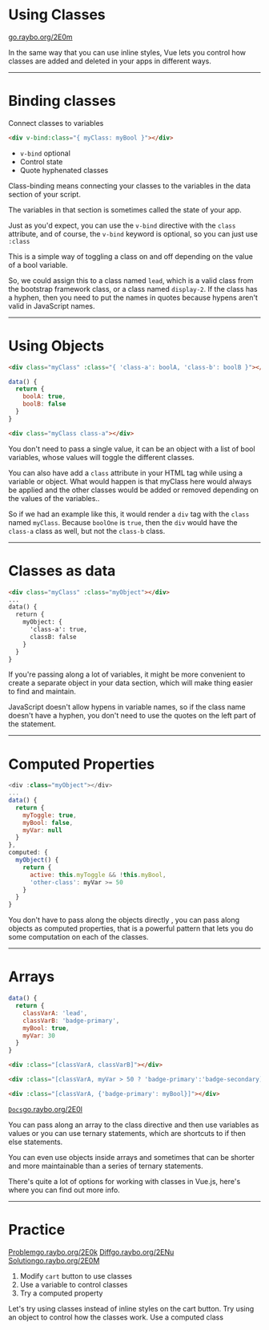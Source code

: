 <!-- .slide: data-state="layout-title" class="bg-dark"-->

# Using Classes

<div class="slide-link"><a href="https://go.raybo.org/2E0m"><i class="fab fa-slideshare"></i> go.raybo.org/2E0m</a></div>

> >

In the same way that you can use inline styles, Vue lets you control how classes are added and deleted in your apps in different ways.


---

# Binding classes

Connect classes to variables

```html
<div v-bind:class="{ myClass: myBool }"></div>
```
- `v-bind` optional
- Control state
- Quote hyphenated classes


> >

Class-binding means connecting your classes to the variables in the data section of your script. 

The variables in that section is sometimes called the state of your app.

Just as you'd expect, you can use the `v-bind` directive with the `class` attribute, and of course, the `v-bind` keyword is optional, so you can just use `:class`

This is a simple way of toggling a class on and off depending on the value of a bool variable.

So, we could assign this to a class named `lead`, which is a valid class from the bootstrap framework class, or a class named `display-2`. If the class has a hyphen, then you need to put the names in quotes because hypens aren't valid in JavaScript names.

---

# Using Objects

```html
<div class="myClass" :class="{ 'class-a': boolA, 'class-b': boolB }"></div>
```
```js
data() {
  return {
    boolA: true,
    boolB: false
  }
}
```

```html
<div class="myClass class-a"></div>
```

> >

You don't need to pass a single value, it can be an object with a list of bool variables, whose values will toggle the different classes.

You can also have add a `class` attribute in your HTML tag while using a variable or object. What would happen is that myClass here would always be applied and the other classes would be added or removed depending on the values of the variables..

So if we had an example like this, it would render a `div` tag with the `class` named `myClass`. Because `boolOne` is `true`, then the `div` would have the `class-a` class as well, but not the `class-b` class.

---

# Classes as data

```html
<div class="myClass" :class="myObject"></div>
...
data() {
  return {
    myObject: { 
      'class-a': true,
      classB: false
    }
  }
}
```

> >

If you're passing along a lot of variables, it might be more convenient to create a separate object in your data section, which will make thing easier to find and maintain.

JavaScript doesn't allow hypens in variable names, so if the class name doesn't have a hyphen, you don't need to use the quotes on the left part of the statement.


---

# Computed Properties

```js
<div :class="myObject"></div>
...
data() {
  return {
    myToggle: true,
    myBool: false,
    myVar: null
  }
},
computed: {
  myObject() {
    return {
      active: this.myToggle && !this.myBool,
      'other-class': myVar >= 50
    }
  }
}
```

> >

You don't have to pass along the objects directly , you can pass along objects as computed properties, that is a powerful pattern that lets you do some computation on each of the classes. 



---

# Arrays

```js
data() {
  return {
    classVarA: 'lead',
    classVarB: 'badge-primary',
    myBool: true,
    myVar: 30
  }
}
```

```html
<div :class="[classVarA, classVarB]"></div>
```
```html
<div :class="[classVarA, myVar > 50 ? 'badge-primary':'badge-secondary]"></div>
```
```html
<div :class="[classVarA, {'badge-primary': myBool}]"></div>
```


<a class="tip" href="https://go.raybo.org/2E0l" target="_blank"><code class="code-exciting">Docs</code><span>go.raybo.org/2E0l</span></a>

> >

You can pass along an array to the class directive and then use variables as values or you can use ternary statements, which are shortcuts to if then else statements.

You can even use objects inside arrays and sometimes that can be shorter and more maintainable than a series of ternary statements.

There's quite a lot of options for working with classes in Vue.js, here's where you can find out more info.

---

<!-- .slide: data-state="layout-title" data-transition="zoom" class="bg-dark"-->

# Practice

<div class="btn-group mt-3" role="group" aria-label="Basic example">
  <a type="button" class="animate__animated animate__backInLeft tip btn btn-lg btn-exciting text-white" href="https://go.raybo.org/2E0k" target="_blank">Problem<span>go.raybo.org/2E0k</span></a>
  <a type="button" class="animate__animated animate__zoomInDown tip btn btn-lg btn-royal text-white" href="https://go.raybo.org/2ENu" target="_blank">Diff<span>go.raybo.org/2ENu</span></a>
  <a type="button" class="animate__animated animate__backInRight animate__slow tip btn btn-lg btn-primary text-white" href="https://go.raybo.org/2E0M" target="_blank">Solution<span>go.raybo.org/2E0M</span></a>
</div>

1. Modify `cart` button to use classes
1. Use a variable to control classes
1. Try a computed property

> >

Let's try using classes instead of inline styles on the cart button.
Try using an object to control how the classes work.
Use a computed class

